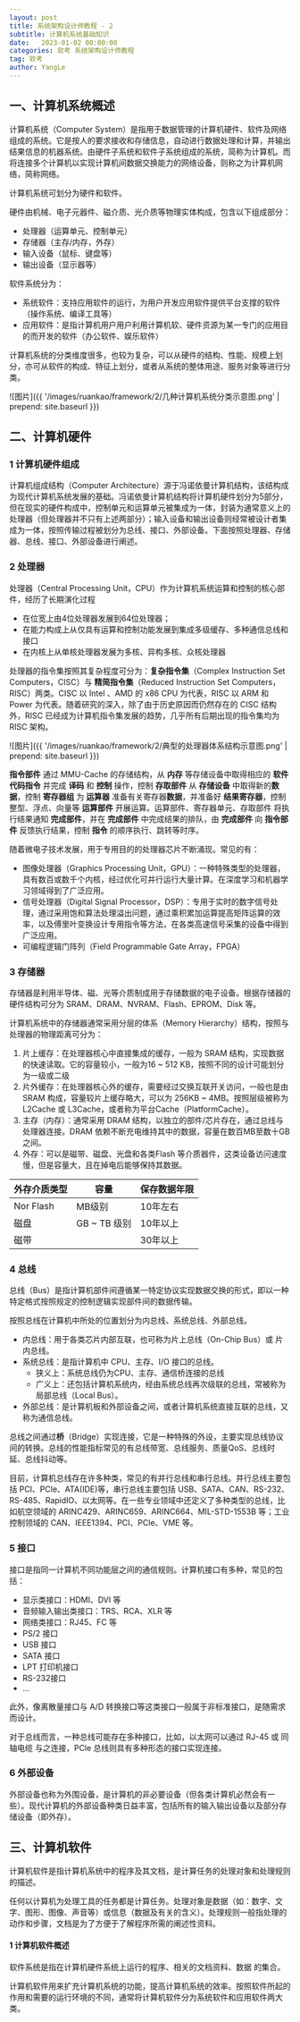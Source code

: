 ```yaml
---
layout: post
title: 系统架构设计师教程 - 2
subtitle: 计算机系统基础知识
date:   2023-01-02 00:00:00
categories: 软考 系统架构设计师教程
tag: 软考
author: YangLe
---
```






## 一、计算机系统概述

计算机系统（Computer System）是指用于数据管理的计算机硬件、软件及网络组成的系统。它是按人的要求接收和存储信息，自动进行数据处理和计算，并输出结果信息的机器系统。由硬件子系统和软件子系统组成的系统，简称为计算机。而将连接多个计算机以实现计算机间数据交换能力的网络设备，则称之为计算机网络，简称网络。

计算机系统可划分为硬件和软件。

硬件由机械、电子元器件、磁介质、光介质等物理实体构成，包含以下组成部分：

- 处理器（运算单元、控制单元）
- 存储器（主存/内存，外存）
- 输入设备（鼠标、键盘等）
- 输出设备（显示器等）

软件系统分为：

- 系统软件：支持应用软件的运行，为用户开发应用软件提供平台支撑的软件（操作系统、编译工具等）
- 应用软件：是指计算机用户用户利用计算机软、硬件资源为某一专门的应用目的而开发的软件（办公软件、娱乐软件）

计算机系统的分类维度很多，也较为复杂，可以从硬件的结构、性能、规模上划分，亦可从软件的构成、特征上划分，或者从系统的整体用途、服务对象等进行分类。

![图片]({{ '/images/ruankao/framework/2/几种计算机系统分类示意图.png' | prepend: site.baseurl }})



## 二、计算机硬件

### 1 计算机硬件组成

计算机组成结构（Computer Architecture）源于冯诺依曼计算机结构，该结构成为现代计算机系统发展的基础。冯诺依曼计算机结构将计算机硬件划分为5部分，但在现实的硬件构成中，控制单元和运算单元被集成为一体，封装为通常意义上的处理器（但处理器并不只有上述两部分）；输入设备和输出设备则经常被设计者集成为一体，按照传输过程被划分为总线、接口、外部设备。下面按照处理器、存储器、总线、接口、外部设备进行阐述。



### 2 处理器

处理器（Central Processing Unit，CPU）作为计算机系统运算和控制的核心部件，经历了长期演化过程

- 在位宽上由4位处理器发展到64位处理器；
- 在能力构成上从仅具有运算和控制功能发展到集成多级缓存、多种通信总线和接口
- 在内核上从单核处理器发展为多核、异构多核、众核处理器

处理器的指令集按照其复杂程度可分为：**复杂指令集**（Complex Instruction Set Computers，CISC）与 **精简指令集**（Reduced Instruction Set Computers，RISC）两类。CISC 以 Intel 、AMD 的 x86 CPU 为代表，RISC 以 ARM 和 Power 为代表。随着研究的深入，除了由于历史原因而仍然存在的 CISC 结构外，RISC 已经成为计算机指令集发展的趋势，几乎所有后期出现的指令集均为 RISC 架构。

![图片]({{ '/images/ruankao/framework/2/典型的处理器体系结构示意图.png' | prepend: site.baseurl }})

**指令部件** 通过 MMU-Cache 的存储结构，从 **内存** 等存储设备中取得相应的 **软件代码指令** 并完成 **译码** 和 **控制** 操作，控制 **存取部件** 从 **存储设备** 中取得新的**数据**，控制 **寄存器组** 为 **运算器** 准备有关寄存器**数据**，并准备好 **结果寄存器**，控制整型、浮点、向量等 **运算部件** 开展运算。运算部件、寄存器单元、存取部件 将执行结果通知 **完成部件**，并在 **完成部件** 中完成结果的排队，由 **完成部件** 向 **指令部件** 反馈执行结果，控制 **指令** 的顺序执行、跳转等时序。

随着微电子技术发展，用于专用目的的处理器芯片不断涌现。常见的有：

- 图像处理器（Graphics Processing Unit，GPU）：一种特殊类型的处理器，具有数百或数千个内核，经过优化可并行运行大量计算。在深度学习和机器学习领域得到了广泛应用。
- 信号处理器（Digital Signal Processor，DSP）：专用于实时的数字信号处理，通过采用饱和算法处理溢出问题，通过乘积累加运算提高矩阵运算的效率，以及傅里叶变换设计专用指令等方法，在各类高速信号采集的设备中得到广泛应用。
- 可编程逻辑门阵列（Field Programmable Gate Array，FPGA）



### 3 存储器

存储器是利用半导体、磁、光等介质制成用于存储数据的电子设备。根据存储器的硬件结构可分为 SRAM、DRAM、NVRAM、Flash、EPROM、Disk 等。

计算机系统中的存储器通常采用分层的体系（Memory Hierarchy）结构，按照与处理器的物理距离可分为：

1. 片上缓存：在处理器核心中直接集成的缓存，一般为 SRAM 结构，实现数据的快速读取。它的容量较小，一般为16 ~ 512 KB，按照不同的设计可能划分为一级或二级
2. 片外缓存：在处理器核心外的缓存，需要经过交换互联开关访问，一般也是由 SRAM 构成，容量较片上缓存略大，可以为 256KB ~ 4MB。按照层级被称为 L2Cache 或 L3Cache，或者称为平台Cache（PlatformCache）。
3. 主存（内存）：通常采用 DRAM 结构，以独立的部件/芯片存在，通过总线与处理器连接。DRAM 依赖不断充电维持其中的数据，容量在数百MB至数十GB之间。
4. 外存：可以是磁带、磁盘、光盘和各类Flash 等介质器件，这类设备访问速度慢，但是容量大，且在掉电后能够保持其数据。

| 外存介质类型 | 容量         | 保存数据年限 |
| ------------ | ------------ | ------------ |
| Nor Flash    | MB级别       | 10年左右     |
| 磁盘         | GB ~ TB 级别 | 10年以上     |
| 磁带         |              | 30年以上     |



### 4 总线

总线（Bus）是指计算机部件间遵循某一特定协议实现数据交换的形式，即以一种特定格式按照规定的控制逻辑实现部件间的数据传输。

按照总线在计算机中所处的位置划分为内总线、系统总线、外部总线。

- 内总线：用于各类芯片内部互联，也可称为片上总线（On-Chip Bus）或 片内总线。
- 系统总线：是指计算机中 CPU、主存、I/O 接口的总线。
  - 狭义上：系统总线仍为CPU、主存、通信桥连接的总线
  - 广义上：还包括计算机系统内，经由系统总线再次级联的总线，常被称为局部总线（Local Bus）。
- 外部总线：是计算机板和外部设备之间，或者计算机系统直接互联的总线，又称为通信总线。

总线之间通过**桥**（Bridge）实现连接，它是一种特殊的外设，主要实现总线协议间的转换。总线的性能指标常见的有总线带宽、总线服务、质量QoS、总线时延、总线抖动等。

目前，计算机总线存在许多种类，常见的有并行总线和串行总线。并行总线主要包括 PCI、PCle、ATA(IDE)等，串行总线主要包括 USB、SATA、CAN、RS-232、RS-485、RapidIO、以太网等。在一些专业领域中还定义了多种类型的总线，比如航空领域的 ARINC429、ARINC659、ARINC664、MIL-STD-1553B 等；工业控制领域的 CAN、IEEE1394、PCI、PCle、VME 等。



### 5 接口

接口是指同一计算机不同功能层之间的通信规则。计算机接口有多种，常见的包括：

- 显示类接口：HDMI、DVI 等
- 音频输入输出类接口：TRS、RCA、XLR 等
- 网络类接口：RJ45、FC 等
- PS/2 接口
- USB 接口
- SATA 接口
- LPT 打印机接口
- RS-232接口
- ...

此外，像离散量接口与 A/D 转换接口等这类接口一般属于非标准接口，是随需求而设计。

对于总线而言，一种总线可能存在多种接口，比如，以太网可以通过 RJ-45 或 同轴电缆 与之连接，PCle 总线则具有多种形态的接口实现连接。



### 6 外部设备

外部设备也称为外围设备，是计算机的非必要设备（但各类计算机必然会有一些）。现代计算机的外部设备种类日益丰富，包括所有的输入输出设备以及部分存储设备（即外存）。



## 三、计算机软件

计算机软件是指计算机系统中的程序及其文档，是计算任务的处理对象和处理规则的描述。

任何以计算机为处理工具的任务都是计算任务。处理对象是数据（如：数字、文字、图形、图像、声音等）或信息（数据及有关的含义）。处理规则一般指处理的动作和步骤，文档是为了方便于了解程序所需的阐述性资料。



#### 1 计算机软件概述

软件系统是指在计算机硬件系统上运行的程序、相关的文档资料、数据 的集合。

计算机软件用来扩充计算机系统的功能，提高计算机系统的效率。按照软件所起的作用和需要的运行环境的不同，通常将计算机软件分为系统软件和应用软件两大类。





